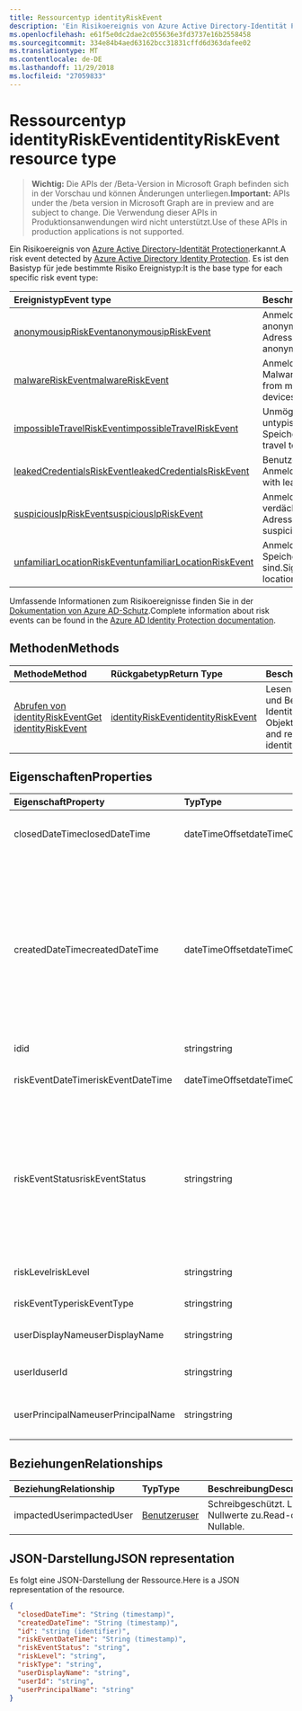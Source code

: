 ```yaml
---
title: Ressourcentyp identityRiskEvent
description: 'Ein Risikoereignis von Azure Active Directory-Identität Protection erkannt. Es ist den Basistyp für jede bestimmte Risiko Ereignistyp:'
ms.openlocfilehash: e61f5e0dc2dae2c055636e3fd3737e16b2558458
ms.sourcegitcommit: 334e84b4aed63162bcc31831cffd6d363dafee02
ms.translationtype: MT
ms.contentlocale: de-DE
ms.lasthandoff: 11/29/2018
ms.locfileid: "27059833"
---
```

# <a name="identityriskevent-resource-type"></a><span data-ttu-id="11e83-104">Ressourcentyp identityRiskEvent</span><span class="sxs-lookup"><span data-stu-id="11e83-104">identityRiskEvent resource type</span></span>

> <span data-ttu-id="11e83-105">**Wichtig:** Die APIs der /Beta-Version in Microsoft Graph befinden sich in der Vorschau und können Änderungen unterliegen.</span><span class="sxs-lookup"><span data-stu-id="11e83-105">**Important:** APIs under the /beta version in Microsoft Graph are in preview and are subject to change.</span></span> <span data-ttu-id="11e83-106">Die Verwendung dieser APIs in Produktionsanwendungen wird nicht unterstützt.</span><span class="sxs-lookup"><span data-stu-id="11e83-106">Use of these APIs in production applications is not supported.</span></span>

<span data-ttu-id="11e83-107">Ein Risikoereignis von [Azure Active Directory-Identität Protection](https://azure.microsoft.com/en-us/documentation/articles/active-directory-identityprotection/)erkannt.</span><span class="sxs-lookup"><span data-stu-id="11e83-107">A risk event detected by [Azure Active Directory Identity Protection](https://azure.microsoft.com/en-us/documentation/articles/active-directory-identityprotection/).</span></span> <span data-ttu-id="11e83-108">Es ist den Basistyp für jede bestimmte Risiko Ereignistyp:</span><span class="sxs-lookup"><span data-stu-id="11e83-108">It is the base type for each specific risk event type:</span></span>

| <span data-ttu-id="11e83-109">Ereignistyp</span><span class="sxs-lookup"><span data-stu-id="11e83-109">Event type</span></span>         | <span data-ttu-id="11e83-110">Beschreibung</span><span class="sxs-lookup"><span data-stu-id="11e83-110">Description</span></span>|
|:---------------|:-----------|
|[<span data-ttu-id="11e83-111">anonymousipRiskEvent</span><span class="sxs-lookup"><span data-stu-id="11e83-111">anonymousipRiskEvent</span></span>](anonymousipriskevent.md) | <span data-ttu-id="11e83-112">Anmeldungen von anonymen IP-Adressen.</span><span class="sxs-lookup"><span data-stu-id="11e83-112">Sign-ins from anonymous IP addresses.</span></span> |
|[<span data-ttu-id="11e83-113">malwareRiskEvent</span><span class="sxs-lookup"><span data-stu-id="11e83-113">malwareRiskEvent</span></span>](malwareriskevent.md) | <span data-ttu-id="11e83-114">Anmeldungen von Geräten Malware infiziert.</span><span class="sxs-lookup"><span data-stu-id="11e83-114">Sign-ins from malware-infected devices.</span></span> |
|[<span data-ttu-id="11e83-115">impossibleTravelRiskEvent</span><span class="sxs-lookup"><span data-stu-id="11e83-115">impossibleTravelRiskEvent</span></span>](impossibletravelriskevent.md) | <span data-ttu-id="11e83-116">Unmöglich Reisen zu untypischen Speicherorte.</span><span class="sxs-lookup"><span data-stu-id="11e83-116">Impossible travel to atypical locations.</span></span> |
|[<span data-ttu-id="11e83-117">leakedCredentialsRiskEvent</span><span class="sxs-lookup"><span data-stu-id="11e83-117">leakedCredentialsRiskEvent</span></span>](leakedcredentialsriskevent.md) | <span data-ttu-id="11e83-118">Benutzer mit verlorene Anmeldeinformationen.</span><span class="sxs-lookup"><span data-stu-id="11e83-118">Users with leaked credentials.</span></span> |
|[<span data-ttu-id="11e83-119">suspiciousIpRiskEvent</span><span class="sxs-lookup"><span data-stu-id="11e83-119">suspiciousIpRiskEvent</span></span>](suspiciousipriskevent.md) | <span data-ttu-id="11e83-120">Anmeldungen von verdächtigen IP-Adressen.</span><span class="sxs-lookup"><span data-stu-id="11e83-120">Sign-ins from suspicious IP addresses.</span></span> |
|[<span data-ttu-id="11e83-121">unfamiliarLocationRiskEvent</span><span class="sxs-lookup"><span data-stu-id="11e83-121">unfamiliarLocationRiskEvent</span></span>](unfamiliarlocationriskevent.md) | <span data-ttu-id="11e83-122">Anmeldungen von Speicherorten nicht vertraut sind.</span><span class="sxs-lookup"><span data-stu-id="11e83-122">Sign-ins from unfamiliar locations.</span></span> |

<span data-ttu-id="11e83-123">Umfassende Informationen zum Risikoereignisse finden Sie in der [Dokumentation von Azure AD-Schutz](https://docs.microsoft.com/en-us/azure/active-directory/active-directory-reporting-risk-events).</span><span class="sxs-lookup"><span data-stu-id="11e83-123">Complete information about risk events can be found in the [Azure AD Identity Protection documentation](https://docs.microsoft.com/en-us/azure/active-directory/active-directory-reporting-risk-events).</span></span>

## <a name="methods"></a><span data-ttu-id="11e83-124">Methoden</span><span class="sxs-lookup"><span data-stu-id="11e83-124">Methods</span></span>

| <span data-ttu-id="11e83-125">Methode</span><span class="sxs-lookup"><span data-stu-id="11e83-125">Method</span></span>           | <span data-ttu-id="11e83-126">Rückgabetyp</span><span class="sxs-lookup"><span data-stu-id="11e83-126">Return Type</span></span>    |<span data-ttu-id="11e83-127">Beschreibung</span><span class="sxs-lookup"><span data-stu-id="11e83-127">Description</span></span>|
|:---------------|:--------|:----------|
|[<span data-ttu-id="11e83-128">Abrufen von identityRiskEvent</span><span class="sxs-lookup"><span data-stu-id="11e83-128">Get identityRiskEvent</span></span>](../api/identityriskevent-get.md) | [<span data-ttu-id="11e83-129">identityRiskEvent</span><span class="sxs-lookup"><span data-stu-id="11e83-129">identityRiskEvent</span></span>](identityriskevent.md) |<span data-ttu-id="11e83-130">Lesen Sie Eigenschaften und Beziehungen des IdentityRiskEvent-Objekts.</span><span class="sxs-lookup"><span data-stu-id="11e83-130">Read properties and relationships of identityRiskEvent object.</span></span>|

## <a name="properties"></a><span data-ttu-id="11e83-131">Eigenschaften</span><span class="sxs-lookup"><span data-stu-id="11e83-131">Properties</span></span>
| <span data-ttu-id="11e83-132">Eigenschaft</span><span class="sxs-lookup"><span data-stu-id="11e83-132">Property</span></span>     | <span data-ttu-id="11e83-133">Typ</span><span class="sxs-lookup"><span data-stu-id="11e83-133">Type</span></span>   |<span data-ttu-id="11e83-134">Beschreibung</span><span class="sxs-lookup"><span data-stu-id="11e83-134">Description</span></span>|
|:---------------|:--------|:----------|
|<span data-ttu-id="11e83-135">closedDateTime</span><span class="sxs-lookup"><span data-stu-id="11e83-135">closedDateTime</span></span>|<span data-ttu-id="11e83-136">dateTimeOffset</span><span class="sxs-lookup"><span data-stu-id="11e83-136">dateTimeOffset</span></span>| <span data-ttu-id="11e83-137">Datum und Uhrzeit, die das Risikoereignis geschlossen wurde</span><span class="sxs-lookup"><span data-stu-id="11e83-137">The date and time that the risk event was closed</span></span>|
|<span data-ttu-id="11e83-138">createdDateTime</span><span class="sxs-lookup"><span data-stu-id="11e83-138">createdDateTime</span></span>|<span data-ttu-id="11e83-139">dateTimeOffset</span><span class="sxs-lookup"><span data-stu-id="11e83-139">dateTimeOffset</span></span>| <span data-ttu-id="11e83-140">Das Datum und die Uhrzeit, die das Risikoereignis erstellt wurde.</span><span class="sxs-lookup"><span data-stu-id="11e83-140">The date and time that the risk event was created.</span></span> <span data-ttu-id="11e83-141">Dies ist immer größer als oder gleich dem Datetime des Ereignisses Risiko selbst.</span><span class="sxs-lookup"><span data-stu-id="11e83-141">This is always greater than or equal to the datetime of the risk event itself.</span></span> <span data-ttu-id="11e83-142">Dies ist die entsprechende Eigenschaft eines Filters beim Risikoereignisse Abfragen verwendet.</span><span class="sxs-lookup"><span data-stu-id="11e83-142">This is the correct property to use as a filter when querying risk events.</span></span>|
|<span data-ttu-id="11e83-143">id</span><span class="sxs-lookup"><span data-stu-id="11e83-143">id</span></span>|<span data-ttu-id="11e83-144">string</span><span class="sxs-lookup"><span data-stu-id="11e83-144">string</span></span>| <span data-ttu-id="11e83-145">Schreibgeschützt.</span><span class="sxs-lookup"><span data-stu-id="11e83-145">Read-only</span></span>|
|<span data-ttu-id="11e83-146">riskEventDateTime</span><span class="sxs-lookup"><span data-stu-id="11e83-146">riskEventDateTime</span></span>|<span data-ttu-id="11e83-147">dateTimeOffset</span><span class="sxs-lookup"><span data-stu-id="11e83-147">dateTimeOffset</span></span>| <span data-ttu-id="11e83-148">Datum und Uhrzeit, wann das Risikoereignis aufgetreten ist</span><span class="sxs-lookup"><span data-stu-id="11e83-148">The date and time when the risk event occurred</span></span>|
|<span data-ttu-id="11e83-149">riskEventStatus</span><span class="sxs-lookup"><span data-stu-id="11e83-149">riskEventStatus</span></span>|<span data-ttu-id="11e83-150">string</span><span class="sxs-lookup"><span data-stu-id="11e83-150">string</span></span>| <span data-ttu-id="11e83-151">Mögliche Werte sind: `active`, `remediated`, `dismissedAsFixed`, `dismissedAsFalsePositive`, `dismissedAsIgnore`, `loginBlocked`, `closedMfaAuto` und `closedMultipleReasons`.</span><span class="sxs-lookup"><span data-stu-id="11e83-151">Possible values are: `active`, `remediated`, `dismissedAsFixed`, `dismissedAsFalsePositive`, `dismissedAsIgnore`, `loginBlocked`, `closedMfaAuto`, `closedMultipleReasons`.</span></span>|
|<span data-ttu-id="11e83-152">riskLevel</span><span class="sxs-lookup"><span data-stu-id="11e83-152">riskLevel</span></span>|<span data-ttu-id="11e83-153">string</span><span class="sxs-lookup"><span data-stu-id="11e83-153">string</span></span>| <span data-ttu-id="11e83-154">Mögliche Werte sind: `low`, `medium` und `high`.</span><span class="sxs-lookup"><span data-stu-id="11e83-154">Possible values are: `low`, `medium`, `high`.</span></span>|
|<span data-ttu-id="11e83-155">riskEventType</span><span class="sxs-lookup"><span data-stu-id="11e83-155">riskEventType</span></span>|<span data-ttu-id="11e83-156">string</span><span class="sxs-lookup"><span data-stu-id="11e83-156">string</span></span>| <span data-ttu-id="11e83-157">Der Typ des Risikos</span><span class="sxs-lookup"><span data-stu-id="11e83-157">The type of risk</span></span>|
|<span data-ttu-id="11e83-158">userDisplayName</span><span class="sxs-lookup"><span data-stu-id="11e83-158">userDisplayName</span></span>|<span data-ttu-id="11e83-159">string</span><span class="sxs-lookup"><span data-stu-id="11e83-159">string</span></span>| <span data-ttu-id="11e83-160">Der Name des Benutzers gefährdet</span><span class="sxs-lookup"><span data-stu-id="11e83-160">The name of the user at risk</span></span>|
|<span data-ttu-id="11e83-161">userId</span><span class="sxs-lookup"><span data-stu-id="11e83-161">userId</span></span>|<span data-ttu-id="11e83-162">string</span><span class="sxs-lookup"><span data-stu-id="11e83-162">string</span></span>| <span data-ttu-id="11e83-163">Die Id des Benutzers gefährdet</span><span class="sxs-lookup"><span data-stu-id="11e83-163">The id of the user at risk</span></span>|
|<span data-ttu-id="11e83-164">userPrincipalName</span><span class="sxs-lookup"><span data-stu-id="11e83-164">userPrincipalName</span></span>|<span data-ttu-id="11e83-165">string</span><span class="sxs-lookup"><span data-stu-id="11e83-165">string</span></span>| <span data-ttu-id="11e83-166">Der Benutzerprinzipalname des Benutzers gefährdet</span><span class="sxs-lookup"><span data-stu-id="11e83-166">The user principal name of the user at risk</span></span>|

## <a name="relationships"></a><span data-ttu-id="11e83-167">Beziehungen</span><span class="sxs-lookup"><span data-stu-id="11e83-167">Relationships</span></span>
| <span data-ttu-id="11e83-168">Beziehung</span><span class="sxs-lookup"><span data-stu-id="11e83-168">Relationship</span></span> | <span data-ttu-id="11e83-169">Typ</span><span class="sxs-lookup"><span data-stu-id="11e83-169">Type</span></span>   |<span data-ttu-id="11e83-170">Beschreibung</span><span class="sxs-lookup"><span data-stu-id="11e83-170">Description</span></span>|
|:---------------|:--------|:----------|
|<span data-ttu-id="11e83-171">impactedUser</span><span class="sxs-lookup"><span data-stu-id="11e83-171">impactedUser</span></span>|[<span data-ttu-id="11e83-172">Benutzer</span><span class="sxs-lookup"><span data-stu-id="11e83-172">user</span></span>](user.md)| <span data-ttu-id="11e83-p105">Schreibgeschützt. Lässt Nullwerte zu.</span><span class="sxs-lookup"><span data-stu-id="11e83-p105">Read-only. Nullable.</span></span>|

## <a name="json-representation"></a><span data-ttu-id="11e83-175">JSON-Darstellung</span><span class="sxs-lookup"><span data-stu-id="11e83-175">JSON representation</span></span>

<span data-ttu-id="11e83-176">Es folgt eine JSON-Darstellung der Ressource.</span><span class="sxs-lookup"><span data-stu-id="11e83-176">Here is a JSON representation of the resource.</span></span> 

<!-- {
  "blockType": "resource",
  "optionalProperties": [

  ],
  "@odata.type": "microsoft.graph.identityRiskEvent"
}-->

```json
{
  "closedDateTime": "String (timestamp)",
  "createdDateTime": "String (timestamp)",
  "id": "string (identifier)",
  "riskEventDateTime": "String (timestamp)",
  "riskEventStatus": "string",
  "riskLevel": "string",
  "riskType": "string",
  "userDisplayName": "string",
  "userId": "string",
  "userPrincipalName": "string"
}

```

<!-- uuid: 8fcb5dbc-d5aa-4681-8e31-b001d5168d79
2015-10-25 14:57:30 UTC -->
<!-- {
  "type": "#page.annotation",
  "description": "identityRiskEvent resource",
  "keywords": "",
  "section": "documentation",
  "tocPath": ""
}-->